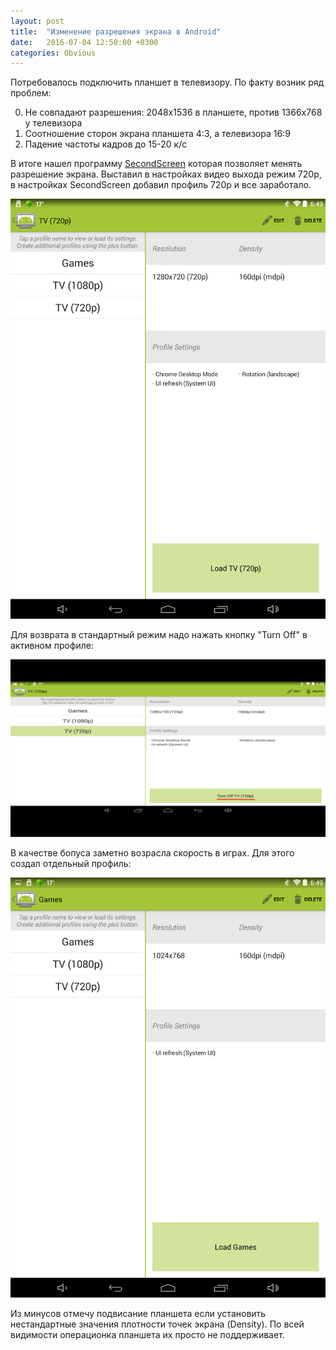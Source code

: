 ```yaml
---
layout: post
title:  "Изменение разрешения экрана в Android"
date:   2016-07-04 12:50:00 +0300
categories: Obvious
---
```


Потребовалось подключить планшет в телевизору. По факту возник ряд проблем:

0. Не совпадают разрешения: 2048x1536 в планшете, против 1366x768 у телевизора
1. Соотношение сторон экрана планшета 4:3, а телевизора 16:9
2. Падение частоты кадров до 15-20 к/с

В итоге нашел программу [SecondScreen](https://play.google.com/store/apps/details?id=com.farmerbb.secondscreen.free)
которая позволяет менять разрешение экрана. Выставил в настройках видео выхода
режим 720p, в настройках SecondScreen добавил профиль 720p и все заработало.

![TV (720p)](/files/second-screen/Screenshot_2016-06-14-06-49-04.png "TV (720p)")

Для возврата в стандартный режим надо нажать кнопку "Turn Off" в активном профиле:

![Turn Off](/files/second-screen/Screenshot_2016-06-14-06-49-59.png "Turn Off")

В качестве бопуса заметно возрасла скорость в играх. Для этого создал отдельный профиль:

![Games](/files/second-screen/Screenshot_2016-06-14-06-49-15.png "Games")

Из минусов отмечу подвисание планшета если установить нестандартные значения 
плотности точек экрана (Density). По всей видимости операционка планшета
их просто не поддерживает.